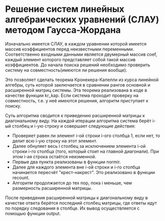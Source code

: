 # Решение систем линейных алгебраических уравнений (СЛАУ) методом Гаусса-Жордана

Изначально имеется СЛАУ, в каждом уравнении которой имеется массив коэффициентов перед неизвестными переменными.
Соответственно входными данными является двумерный массив coef, каждый элемент которого представляет собой такой массив коэффициентов.
До начала поиска решений необходимо проверить систему на совместность(имеются ли решения вообще). 

Это позволяет сделать теорема Кронекера-Капелли из курса линейной алгебры, суть которой заключается в сравнении рангов основной и расширенной матриц системы.
Эта теорема реализована в коде в качестве функции kr_kap.
Если система проходит проверку на совместность, т.е. у неё имеются решения, алгоритм приступает к поиску.

Суть алгоритма сводится к приведению расширенной матрицы к диагональному виду.
На каждой итерации алгоритма система берёт i-ый столбец и i-ую строку и совершает следующие действия:
- Проверяет равен ли элемент i-ой строки i-ого столбца 1, если нет, то делит всю i-ую строку на этот элемент.
- Далее обнуляет весь i столбец за исключением элемента i-ой строки i-го столбца (того, который стоит на главной диагонали). При этом i-ая строка остаётся неизменной.
- Первые два пункта реализованы в функции normir.
- Далее для каждого элемента вне i-ой строки и i-го столбца начинается пересчёт "крест-накрест". Это реализовано в функции recount.
- Алгоритм продолжается до тех пор, пока i меньше, чем размерность расширенной матрицы.

После приведения расширенной матрицы к диагональному виду в качестве ответа берётся последний столбец матрицы, где ответы идут по порядку следования в столбце.
Их вывод осуществляется с помощью функции output.
